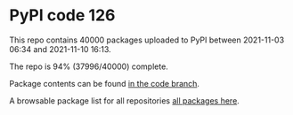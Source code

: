 # PyPI code 126

This repo contains 40000 packages uploaded to PyPI between 
2021-11-03 06:34 and 2021-11-10 16:13.

The repo is 94% (37996/40000) complete.

Package contents can be found [in the code branch](https://github.com/pypi-data/pypi-mirror-126/tree/code/packages).

A browsable package list for all repositories [all packages here](https://pypi-data.github.io/website/repositories/pypi-mirror-126).


